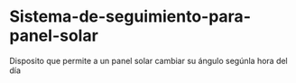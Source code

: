 # Sistema-de-seguimiento-para-panel-solar
Disposito que permite a un panel solar cambiar su ángulo segúnla hora del día

